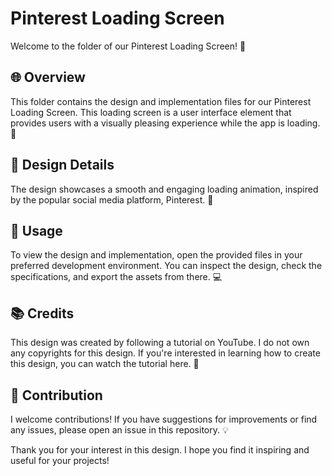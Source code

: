 # Pinterest Loading Screen

Welcome to the folder of our Pinterest Loading Screen! 📁

## 🌐 Overview

This folder contains the design and implementation files for our Pinterest Loading Screen. This loading screen is a user interface element that provides users with a visually pleasing experience while the app is loading. 🔄

## 🎨 Design Details

The design showcases a smooth and engaging loading animation, inspired by the popular social media platform, Pinterest. 📌

## 🚀 Usage

To view the design and implementation, open the provided files in your preferred development environment. You can inspect the design, check the specifications, and export the assets from there. 💻

## 📚 Credits

This design was created by following a tutorial on YouTube. I do not own any copyrights for this design. If you're interested in learning how to create this design, you can watch the tutorial here. 🎥

## 🤝 Contribution

I welcome contributions! If you have suggestions for improvements or find any issues, please open an issue in this repository. 💡

Thank you for your interest in this design. I hope you find it inspiring and useful for your projects! 
